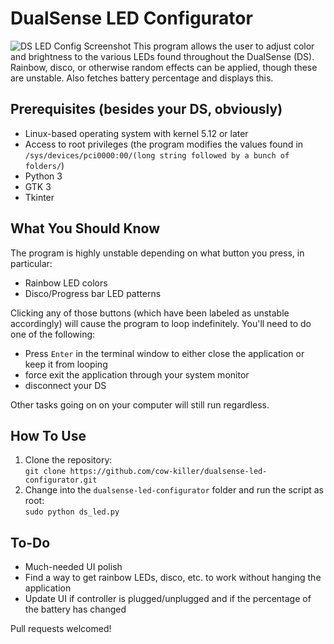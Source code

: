 # DualSense LED Configurator
![DS LED Config Screenshot](https://i.imgur.com/sVz4LCD.png)
This program allows the user to adjust color and brightness to the various LEDs found throughout the DualSense (DS). Rainbow, disco, or otherwise random effects can be applied, though these are unstable. Also fetches battery percentage and displays this.

## Prerequisites (besides your DS, obviously)
* Linux-based operating system with kernel 5.12 or later
* Access to root privileges (the program modifies the values found in `/sys/devices/pci0000:00/(long string followed by a bunch of folders/`)
* Python 3
* GTK 3
* Tkinter

## What You Should Know
The program is highly unstable depending on what button you press, in particular:
* Rainbow LED colors
* Disco/Progress bar LED patterns

Clicking any of those buttons (which have been labeled as unstable accordingly) will cause the program to loop indefinitely. You'll need to do one of the following:
* Press `Enter` in the terminal window to either close the application or keep it from looping
* force exit the application through your system monitor 
* disconnect your DS

Other tasks going on on your computer will still run regardless.

## How To Use
1. Clone the repository:<br>
`git clone https://github.com/cow-killer/dualsense-led-configurator.git`
2. Change into the `dualsense-led-configurator` folder and run the script as root:<br>
`sudo python ds_led.py`

## To-Do
* Much-needed UI polish
* Find a way to get rainbow LEDs, disco, etc. to work without hanging the application 
* Update UI if controller is plugged/unplugged and if the percentage of the battery has changed

Pull requests welcomed!
